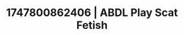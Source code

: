 ---
categories:
- Anal play
- AI lover POV
- Elegant fetish
- Volleyball
- Squirting orgasm
image: /assets/images/1747800862406.jpg
layout: post
seo:
  description: Featured content with premium Scat Fetish, ABDL Play. HD images available.
  keywords: Scat Fetish, ABDL Play
  og_image: /assets/images/1747800862406.jpg
  schema_type: VisualArtwork
tags:
- ABDL Play
- Scat Fetish
- '#1747800862406'
title: 1747800862406 | ABDL Play Scat Fetish
---